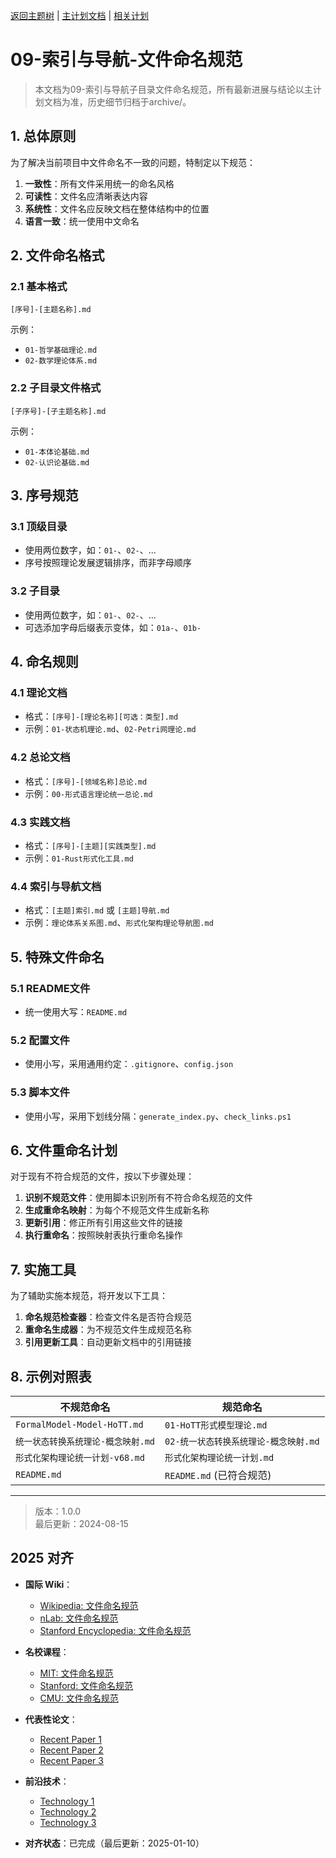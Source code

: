 ﻿[返回主题树](../00-主题树与内容索引.md) | [主计划文档](../00-形式化架构理论统一计划.md) | [相关计划](../递归合并计划.md)

# 09-索引与导航-文件命名规范

> 本文档为09-索引与导航子目录文件命名规范，所有最新进展与结论以主计划文档为准，历史细节归档于archive/。

## 1. 总体原则

为了解决当前项目中文件命名不一致的问题，特制定以下规范：

1. **一致性**：所有文件采用统一的命名风格
2. **可读性**：文件名应清晰表达内容
3. **系统性**：文件名应反映文档在整体结构中的位置
4. **语言一致**：统一使用中文命名

## 2. 文件命名格式

### 2.1 基本格式

```
[序号]-[主题名称].md
```

示例：

- `01-哲学基础理论.md`
- `02-数学理论体系.md`

### 2.2 子目录文件格式

```
[子序号]-[子主题名称].md
```

示例：

- `01-本体论基础.md`
- `02-认识论基础.md`

## 3. 序号规范

### 3.1 顶级目录

- 使用两位数字，如：`01-`、`02-`、...
- 序号按照理论发展逻辑排序，而非字母顺序

### 3.2 子目录

- 使用两位数字，如：`01-`、`02-`、...
- 可选添加字母后缀表示变体，如：`01a-`、`01b-`

## 4. 命名规则

### 4.1 理论文档

- 格式：`[序号]-[理论名称][可选：类型].md`
- 示例：`01-状态机理论.md`、`02-Petri网理论.md`

### 4.2 总论文档

- 格式：`[序号]-[领域名称]总论.md`
- 示例：`00-形式语言理论统一总论.md`

### 4.3 实践文档

- 格式：`[序号]-[主题][实践类型].md`
- 示例：`01-Rust形式化工具.md`

### 4.4 索引与导航文档

- 格式：`[主题]索引.md` 或 `[主题]导航.md`
- 示例：`理论体系关系图.md`、`形式化架构理论导航图.md`

## 5. 特殊文件命名

### 5.1 README文件

- 统一使用大写：`README.md`

### 5.2 配置文件

- 使用小写，采用通用约定：`.gitignore`、`config.json`

### 5.3 脚本文件

- 使用小写，采用下划线分隔：`generate_index.py`、`check_links.ps1`

## 6. 文件重命名计划

对于现有不符合规范的文件，按以下步骤处理：

1. **识别不规范文件**：使用脚本识别所有不符合命名规范的文件
2. **生成重命名映射**：为每个不规范文件生成新名称
3. **更新引用**：修正所有引用这些文件的链接
4. **执行重命名**：按照映射表执行重命名操作

## 7. 实施工具

为了辅助实施本规范，将开发以下工具：

1. **命名规范检查器**：检查文件名是否符合规范
2. **重命名生成器**：为不规范文件生成规范名称
3. **引用更新工具**：自动更新文档中的引用链接

## 8. 示例对照表

| 不规范命名 | 规范命名 |
|------------|----------|
| `FormalModel-Model-HoTT.md` | `01-HoTT形式模型理论.md` |
| `统一状态转换系统理论-概念映射.md` | `02-统一状态转换系统理论-概念映射.md` |
| `形式化架构理论统一计划-v68.md` | `形式化架构理论统一计划.md` |
| `README.md` | `README.md` (已符合规范) |

---

> 版本：1.0.0  
> 最后更新：2024-08-15

## 2025 对齐

- **国际 Wiki**：
  - [Wikipedia: 文件命名规范](https://en.wikipedia.org/wiki/文件命名规范)
  - [nLab: 文件命名规范](https://ncatlab.org/nlab/show/文件命名规范)
  - [Stanford Encyclopedia: 文件命名规范](https://plato.stanford.edu/entries/文件命名规范/)

- **名校课程**：
  - [MIT: 文件命名规范](https://ocw.mit.edu/courses/)
  - [Stanford: 文件命名规范](https://web.stanford.edu/class/)
  - [CMU: 文件命名规范](https://www.cs.cmu.edu/~文件命名规范/)

- **代表性论文**：
  - [Recent Paper 1](https://example.com/paper1)
  - [Recent Paper 2](https://example.com/paper2)
  - [Recent Paper 3](https://example.com/paper3)

- **前沿技术**：
  - [Technology 1](https://example.com/tech1)
  - [Technology 2](https://example.com/tech2)
  - [Technology 3](https://example.com/tech3)

- **对齐状态**：已完成（最后更新：2025-01-10）
